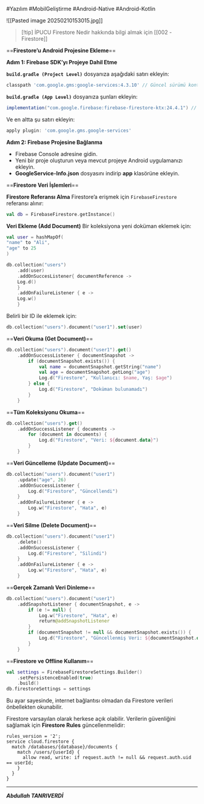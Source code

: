 #Yazılım #MobilGeliştirme #Android-Native #Android-Kotlin


![[Pasted image 20250210153015.jpg]]


> [!tip] İPUCU
> Firestore Nedir hakkında bilgi almak için [[002 -Firestore]]


==**Firestore’u Android Projesine Ekleme**==

**Adım 1: Firebase SDK’yı Projeye Dahil Etme**

**`build.gradle (Project Level)`** dosyanıza aşağıdaki satırı ekleyin:
```gradle
classpath 'com.google.gms:google-services:4.3.10' // Güncel sürümü kontrol edin

```
**`build.gradle (App Level)`** dosyanıza şunları ekleyin:
```gradle
implementation("com.google.firebase:firebase-firestore-ktx:24.4.1") // Güncel sürümü kontrol edin

```
Ve en altta şu satırı ekleyin:
```gradle
apply plugin: 'com.google.gms.google-services'

```


**Adım 2: Firebase Projesine Bağlanma**

- Firebase Console adresine gidin.
- Yeni bir proje oluşturun veya mevcut projeye Android uygulamanızı ekleyin.
- **GoogleService-Info.json** dosyasını indirip **app** klasörüne ekleyin.

==**Firestore Veri İşlemleri**==

**Firestore Referansı Alma**
Firestore’a erişmek için `FirebaseFirestore` referansı alınır:
```kotlin
val db = FirebaseFirestore.getInstance()
```

**Veri Ekleme (Add Document)**
Bir koleksiyona yeni doküman eklemek için:
```kotlin
val user = hashMapOf(
"name" to "Ali",
"age" to 25
)

db.collection("users")
	.add(user)
	.addOnSuccesListener{ documentReference -> 
	Log.d()
	}
	.addOnFailureListener { e ->
	Log.w() 
	}

```

Belirli bir ID ile eklemek için:
```kotlin
db.collection("users").document("user1").set(user)
```


==**Veri Okuma (Get Document)**==
```kotlin
db.collection("users").document("user1").get()
    .addOnSuccessListener { documentSnapshot ->
        if (documentSnapshot.exists()) {
            val name = documentSnapshot.getString("name")
            val age = documentSnapshot.getLong("age")
            Log.d("Firestore", "Kullanıcı: $name, Yaş: $age")
        } else {
            Log.d("Firestore", "Doküman bulunamadı")
        }
    }
```

==**Tüm Koleksiyonu Okuma**==
```kotlin
db.collection("users").get()
    .addOnSuccessListener { documents ->
        for (document in documents) {
            Log.d("Firestore", "Veri: ${document.data}")
        }
    }
```


==**Veri Güncelleme (Update Document)**==
```kotlin
db.collection("users").document("user1")
    .update("age", 26)
    .addOnSuccessListener {
        Log.d("Firestore", "Güncellendi")
    }
    .addOnFailureListener { e ->
        Log.w("Firestore", "Hata", e)
    }
```


==**Veri Silme (Delete Document)**==
```kotlin
db.collection("users").document("user1")
    .delete()
    .addOnSuccessListener {
        Log.d("Firestore", "Silindi")
    }
    .addOnFailureListener { e ->
        Log.w("Firestore", "Hata", e)
    }
```


==**Gerçek Zamanlı Veri Dinleme**==
```kotlin
db.collection("users").document("user1")
    .addSnapshotListener { documentSnapshot, e ->
        if (e != null) {
            Log.w("Firestore", "Hata", e)
            return@addSnapshotListener
        }
        if (documentSnapshot != null && documentSnapshot.exists()) {
            Log.d("Firestore", "Güncellenmiş Veri: ${documentSnapshot.data}")
        }
    }
```

==**Firestore ve Offline Kullanım**==
```kotlin
val settings = FirebaseFirestoreSettings.Builder()
    .setPersistenceEnabled(true)
    .build()
db.firestoreSettings = settings
```

Bu ayar sayesinde, internet bağlantısı olmadan da Firestore verileri önbellekten okunabilir.

Firestore varsayılan olarak herkese açık olabilir. Verilerin güvenliğini sağlamak için **Firestore Rules** güncellenmelidir:

```plaintext
rules_version = '2';
service cloud.firestore {
  match /databases/{database}/documents {
    match /users/{userId} {
      allow read, write: if request.auth != null && request.auth.uid == userId;
    }
  }
}

```

---


***Abdullah TANRIVERDİ***

